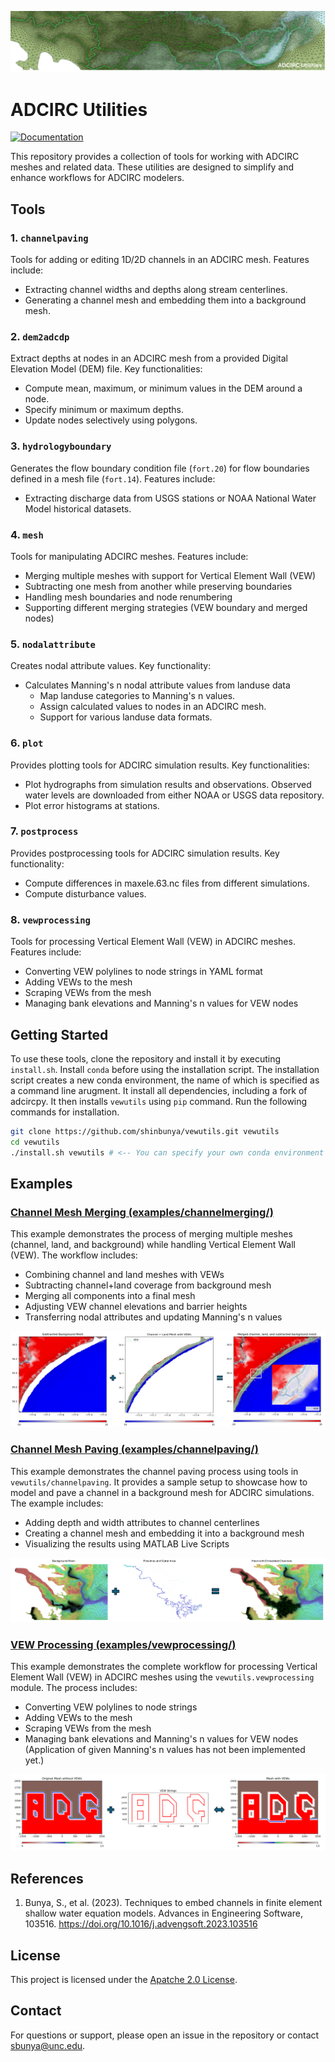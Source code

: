 ![Header](image/adcirc_utilities_logo_medium.png)

# ADCIRC Utilities

[![Documentation](https://img.shields.io/badge/docs-GitHub%20Pages-blue)](https://shinbunya.github.io/vewutils/)

This repository provides a collection of tools for working with ADCIRC meshes and related data. These utilities are designed to simplify and enhance workflows for ADCIRC modelers.

## Tools

### 1. `channelpaving`
Tools for adding or editing 1D/2D channels in an ADCIRC mesh. Features include:
- Extracting channel widths and depths along stream centerlines.
- Generating a channel mesh and embedding them into a background mesh.

### 2. `dem2adcdp`
Extract depths at nodes in an ADCIRC mesh from a provided Digital Elevation Model (DEM) file. Key functionalities:
- Compute mean, maximum, or minimum values in the DEM around a node.
- Specify minimum or maximum depths.
- Update nodes selectively using polygons.

### 3. `hydrologyboundary`
Generates the flow boundary condition file (`fort.20`) for flow boundaries defined in a mesh file (`fort.14`). Features include:
- Extracting discharge data from USGS stations or NOAA National Water Model historical datasets.

### 4. `mesh`
Tools for manipulating ADCIRC meshes. Features include:
- Merging multiple meshes with support for Vertical Element Wall (VEW)
- Subtracting one mesh from another while preserving boundaries
- Handling mesh boundaries and node renumbering
- Supporting different merging strategies (VEW boundary and merged nodes)

### 5. `nodalattribute`
Creates nodal attribute values. Key functionality:
- Calculates Manning's n nodal attribute values from landuse data
  - Map landuse categories to Manning's n values.
  - Assign calculated values to nodes in an ADCIRC mesh.
  - Support for various landuse data formats.

### 6. `plot`
Provides plotting tools for ADCIRC simulation results. Key functionalities:
- Plot hydrographs from simulation results and observations. Observed water levels are downloaded from either NOAA or USGS data repository.
- Plot error histograms at stations.

### 7. `postprocess`
Provides postprocessing tools for ADCIRC simulation results. Key functionality:
- Compute differences in maxele.63.nc files from different simulations.
- Compute disturbance values.

### 8. `vewprocessing`
Tools for processing Vertical Element Wall (VEW) in ADCIRC meshes. Features include:
- Converting VEW polylines to node strings in YAML format
- Adding VEWs to the mesh
- Scraping VEWs from the mesh
- Managing bank elevations and Manning's n values for VEW nodes

## Getting Started

To use these tools, clone the repository and install it by executing `install.sh`. Install `conda` before using the installation script. The installation script creates a new conda environment, the name of which is specified as a command line arugment. It install all dependencies, including a fork of adcircpy. It then installs `vewutils` using `pip` command. Run the following commands for installation.

```bash
git clone https://github.com/shinbunya/vewutils.git vewutils
cd vewutils
./install.sh vewutils # <-- You can specify your own conda environment name.
```

## Examples

### [Channel Mesh Merging (examples/channelmerging/)](examples/channelmerging/example.ipynb)

This example demonstrates the process of merging multiple meshes (channel, land, and background) while handling Vertical Element Wall (VEW). The workflow includes:
- Combining channel and land meshes with VEWs
- Subtracting channel+land coverage from background mesh
- Merging all components into a final mesh
- Adjusting VEW channel elevations and barrier heights
- Transferring nodal attributes and updating Manning's n values

![Channel Merging Example](examples/channelmerging/image/image01.png)

### [Channel Mesh Paving (examples/channelpaving/)](examples/channelpaving/README.md)

This example demonstrates the channel paving process using tools in `vewutils/channelpaving`. It provides a sample setup to showcase how to model and pave a channel in a background mesh for ADCIRC simulations. The example includes:
- Adding depth and width attributes to channel centerlines
- Creating a channel mesh and embedding it into a background mesh
- Visualizing the results using MATLAB Live Scripts

![Channel Paving Example](examples/channelpaving/image/image01.png)

### [VEW Processing (examples/vewprocessing/)](examples/vewprocessing/example.ipynb)

This example demonstrates the complete workflow for processing Vertical Element Wall (VEW) in ADCIRC meshes using the `vewutils.vewprocessing` module. The process includes:
- Converting VEW polylines to node strings
- Adding VEWs to the mesh
- Scraping VEWs from the mesh
- Managing bank elevations and Manning's n values for VEW nodes (Application of given Manning's n values has not been implemented yet.)

![VEW Processing Example](examples/vewprocessing/image/image01.png)

## References

1. Bunya, S., et al. (2023). Techniques to embed channels in finite element shallow water equation models. Advances in Engineering Software, 103516. https://doi.org/10.1016/j.advengsoft.2023.103516

## License

This project is licensed under the [Apatche 2.0 License](https://opensource.org/license/apache-2-0).

## Contact

For questions or support, please open an issue in the repository or contact sbunya@unc.edu.